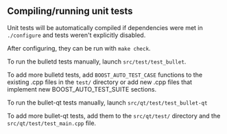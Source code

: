 Compiling/running unit tests
------------------------------------

Unit tests will be automatically compiled if dependencies were met in `./configure`
and tests weren't explicitly disabled.

After configuring, they can be run with `make check`.

To run the bulletd tests manually, launch `src/test/test_bullet`.

To add more bulletd tests, add `BOOST_AUTO_TEST_CASE` functions to the existing
.cpp files in the `test/` directory or add new .cpp files that
implement new BOOST_AUTO_TEST_SUITE sections.

To run the bullet-qt tests manually, launch `src/qt/test/test_bullet-qt`

To add more bullet-qt tests, add them to the `src/qt/test/` directory and
the `src/qt/test/test_main.cpp` file.
